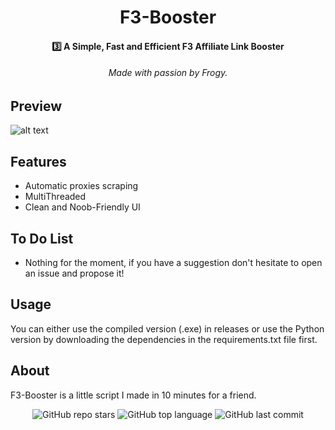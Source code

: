 <h1 align="center">F3-Booster</h1>

<h4 align="center">3️⃣ A Simple, Fast and Efficient F3 Affiliate Link Booster</h4>
<h6 align="center">Made with passion by Frogy.</a></h6>

## Preview
![alt text](https://i.imgur.com/5TFu0RH.png)

## Features
- Automatic proxies scraping
- MultiThreaded
- Clean and Noob-Friendly UI

## To Do List
- Nothing for the moment, if you have a suggestion don't hesitate to open an issue and propose it!

## Usage
You can either use the compiled version (.exe) in releases or use the Python version by downloading the dependencies in the requirements.txt file first.

## About
F3-Booster is a little script I made in 10 minutes for a friend.

<p align="center">
    <img alt="GitHub repo stars" src="https://img.shields.io/github/stars/TurfuFrogy/F3-Booster?style=for-the-badge&logo=stylelint&color=gold">
    <img alt="GitHub top language" src="https://img.shields.io/github/languages/top/TurfuFrogy/F3-Booster?style=for-the-badge&logo=stylelint&color=gold">
    <img alt="GitHub last commit" src="https://img.shields.io/github/last-commit/TurfuFrogy/F3-Booster?style=for-the-badge&logo=stylelint&color=gold">
</p>
